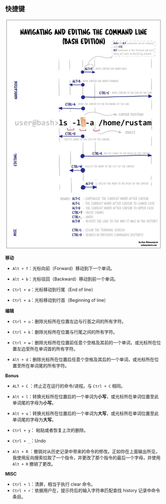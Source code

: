 ## 快捷键

![](./images/Shortcut-key.jpg)

**移动**

- `Alt + f`：光标向前（Forward）移动到下一个单词。
- `Alt + b`：光标往回（Backward）移动到前一个单词。
- `Ctrl + e`：光标移动到行尾（End of line）

- `Ctrl + a`：光标移动到行首（Beginning of line）

**编辑**

- `Ctrl + u`：删除光标所在位置左边与行首之间的所有字符。
- `Ctrl + k`：删除光标所在位置与行尾之间的所有字符。

- `Ctrl + w`：删除光标所在位置前任意个空格及其前的一个单词，或光标所在位置左边至所在单词首的所有字符。
- `Alt + d`：删除光标所在位置后任意个空格及其后的一个单词，或光标所在位置至所在单词尾的所有字符。

**Bonus**

- `ALT + C` ：终止正在运行的命令/进程。与 `Ctrl + C` 相同。

- `Alt + l`：转换光标所在位置后的一个单词为**小写**，或光标所在单词位置至此单词尾的字母为**小写**。

- `Alt + u`：转换光标所在位置后的一个单词为**大写**，或光标所在单词位置至此单词尾的字母为**大写**。
- `Ctrl + y`： 粘贴或者恢复上次的删除。
- `Ctrl + _`：Undo
- `Alt + R` ：撤销对从历史记录中带来的命令的修改。正如你在上面输出所见，我使用反向搜索拉取了一个指令，并更改了那个指令的最后一个字母，并使用 `Alt + R` 撤销了更改。

**MISC**

- `Ctrl + l`：清屏，相当于执行 clear 命令。
- `Ctrl + r`：依据用户在，提示符后的输入字符串匹配查找 history 记录中命令条目。